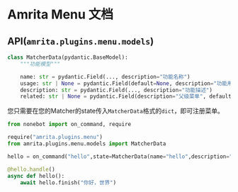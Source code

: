 # Amrita Menu 文档

## API(`amrita.plugins.menu.models`)

```python
class MatcherData(pydantic.BaseModel):
    """功能模型"""

    name: str = pydantic.Field(..., description="功能名称")
    usage: str | None = pydantic.Field(default=None, description="功能用法")
    description: str = pydantic.Field(..., description="功能描述")
    related: str | None = pydantic.Field(description="父级菜单", default=None)
```

您只需要在您的Matcher的state传入`MatcherData`格式的`dict`，即可注册菜单。

```python
from nonebot import on_command, require

require("amrita.plugins.menu")
from amrita.plugins.menu.models import MatcherData

hello = on_command("hello",state=MatcherData(name="hello",description="你好，世界",usage="/hello"))

@hello.handle()
async def hello():
    await hello.finish("你好，世界")
```

